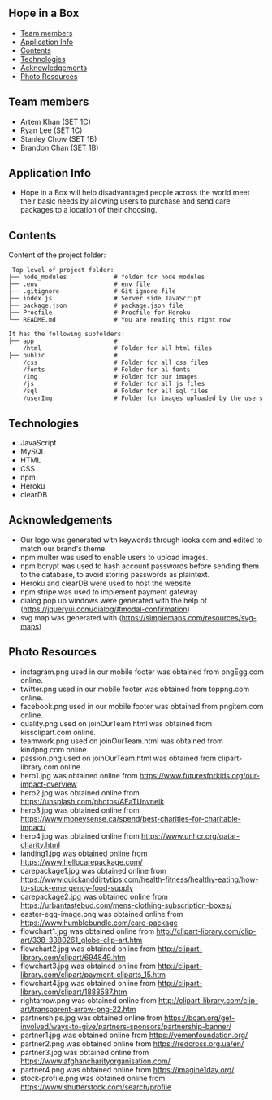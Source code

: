 ## Hope in a Box

* [Team members](#team-members)
* [Application Info](#Application-Info)
* [Contents](#Contents)
* [Technologies](#technologies)
* [Acknowledgements](#acknowledgements)
* [Photo Resources](#photo-resources)

## Team members
- Artem Khan (SET 1C)
- Ryan Lee (SET 1C)
- Stanley Chow (SET 1B)
- Brandon Chan (SET 1B)

## Application Info
- Hope in a Box will help disadvantaged people across the world meet their basic needs by allowing users to purchase and send care packages to a location of their choosing.

## Contents
Content of the project folder:

```
 Top level of project folder: 
├── node_modules             # folder for node modules
├── .env                     # env file
├── .gitignore               # Git ignore file              
├── index.js                 # Server side JavaScript
├── package.json             # package.json file 
├── Procfile                 # Procfile for Heroku
└── README.md                # You are reading this right now

It has the following subfolders:
├── app                      # 
    /html                    # Folder for all html files
├── public                   # 
    /css                     # Folder for all css files
    /fonts                   # Folder for al fonts
    /img                     # Folder for our images 
    /js                      # Folder for all js files
    /sql                     # Folder for all sql files
    /userImg                 # Folder for images uploaded by the users

```

## Technologies
- JavaScript
- MySQL
- HTML 
- CSS
- npm
- Heroku
- clearDB

## Acknowledgements
- Our logo was generated with keywords through looka.com and edited to match our brand's theme.
- npm multer was used to enable users to upload images.
- npm bcrypt was used to hash account passwords before sending them to the database, to avoid storing passwords as plaintext.
- Heroku and clearDB were used to host the website
- npm stripe was used to implement payment gateway
- dialog pop up windows were generated with the help of (https://jqueryui.com/dialog/#modal-confirmation)
- svg map was generated with (https://simplemaps.com/resources/svg-maps)

## Photo Resources  
- instagram.png used in our mobile footer was obtained from pngEgg.com online.
- twitter.png used in our mobile footer was obtained from toppng.com online.    
- facebook.png used in our mobile footer was obtained from pngitem.com online.
- quality.png used on joinOurTeam.html was obtained from kissclipart.com online.
- teamwork.png used on joinOurTeam.html was obtained from kindpng.com online.
- passion.png used on joinOurTeam.html was obtained from clipart-library.com online.
- hero1.jpg was obtained online from https://www.futuresforkids.org/our-impact-overview
- hero2.jpg was obtained online from https://unsplash.com/photos/AEaTUnvneik
- hero3.jpg was obtained online from https://www.moneysense.ca/spend/best-charities-for-charitable-impact/
- hero4.jpg was obtained online from https://www.unhcr.org/qatar-charity.html
- landing1.jpg was obtained online from https://www.hellocarepackage.com/
- carepackage1.jpg was obtained online from https://www.quickanddirtytips.com/health-fitness/healthy-eating/how-to-stock-emergency-food-supply
- carepackage2.jpg was obtained online from  https://urbantastebud.com/mens-clothing-subscription-boxes/
- easter-egg-image.png was obtained online from https://www.humblebundle.com/care-package
- flowchart1.jpg was obtained online from http://clipart-library.com/clip-art/338-3380261_globe-clip-art.htm
- flowchart2.jpg was obtained online from http://clipart-library.com/clipart/694849.htm
- flowchart3.jpg was obtained online from http://clipart-library.com/clipart/payment-cliparts_15.htm
- flowchart4.jpg was obtained online from http://clipart-library.com/clipart/1888587.htm
- rightarrow.png was obtained online from http://clipart-library.com/clip-art/transparent-arrow-png-22.htm
- partnerships.jpg was obtained online from https://bcan.org/get-involved/ways-to-give/partners-sponsors/partnership-banner/
- partner1.jpg was obtained online from https://yemenfoundation.org/
- partner2.png was obtained online from https://redcross.org.ua/en/
- partner3.jpg was obtained online from https://www.afghancharityorganisation.com/
- partner4.png was obtained online from https://imagine1day.org/
- stock-profile.png was obtained online from https://www.shutterstock.com/search/profile
